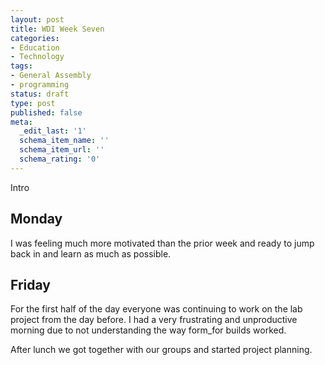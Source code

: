 ```yaml
---
layout: post
title: WDI Week Seven
categories:
- Education
- Technology
tags:
- General Assembly
- programming
status: draft
type: post
published: false
meta:
  _edit_last: '1'
  schema_item_name: ''
  schema_item_url: ''
  schema_rating: '0'
---
```

Intro
<h2>Monday</h2>
I was feeling much more motivated than the prior week and ready to jump back in and learn as much as possible.
<h2>Friday</h2>
For the first half of the day everyone was continuing to work on the lab project from the day before. I had a very frustrating and unproductive morning due to not understanding the way form_for builds worked.

After lunch we got together with our groups and started project planning.
